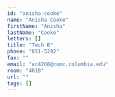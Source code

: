 ```yaml
---
id: "anisha-cooke"
name: "Anisha Cooke"
firstName: "Anisha"
lastName: "Cooke"
letters: []
title: "Tech B"
phone: "851-5292"
fax: ""
email: "ac4268@cumc.columbia.edu"
room: "401B"
url: ""
tags: []
---
```

